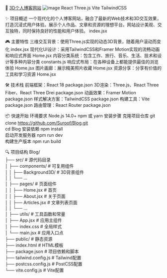   🚀 [3D个人博客网站](https://sroof.netlify.app/)
![image](https://github.com/user-attachments/assets/93dafe6f-cb7d-43ec-bb97-e2358e648c92)
React
Three.js
Vite
TailwindCSS

✨ 项目概述
一个现代化的个人博客网站，融合了最新的Web技术和3D交互效果，打造沉浸式用户体验。展示个人作品、文章和资源的理想平台。网站设计美观、交互独特，同时保持良好的性能和用户体验。 index.jsx

🎮 主要特性
三维交互背景：使用Three.js实现的动态3D背景，随着用户滚动而变化 index.jsx
现代化UI设计：采用TailwindCSS和Framer Motion实现的流畅动画和响应式界面 Home.jsx
内容分类系统：包含工作、旅行、音乐、生活、技术和设计等多种内容分类 constants.js
响应式布局：在各种设备上都能提供最佳的浏览体验 Home.jsx
图片画廊：展示精美照片收藏 Home.jsx
资源分享：分享有价值的工具和学习资源 Home.jsx

🛠️ 技术栈
前端框架：React 18 package.json
3D渲染：Three.js、React Three Fiber、React Three Drei package.json
动画效果：Framer Motion package.json
样式解决方案：TailwindCSS package.json
构建工具：Vite package.json
路由管理：React Router package.json

📦 快速开始
环境要求
Node.js 14.0+
npm 或 yarn
安装步骤
克隆项目仓库
git clone https://github.com/Suroof/Blog.git  
cd Blog
安装依赖
npm install  
启动开发服务器
npm run dev  
构建生产版本
npm run build  

🔍 项目结构
Blog/  
├── src/                  # 源代码目录  
│   ├── components/       # 可复用组件  
│   │   ├── Background3D/ # 3D背景组件  
│   │   └── ...  
│   ├── pages/            # 页面组件  
│   │   ├── Home.jsx      # 首页  
│   │   ├── About.jsx     # 关于页面  
│   │   ├── Articles.jsx  # 文章列表页面  
│   │   └── ...  
│   ├── utils/            # 工具函数和常量  
│   ├── App.jsx           # 应用主组件  
│   ├── index.css         # 全局样式  
│   └── main.jsx          # 应用入口点  
├── public/               # 静态资源  
├── index.html            # HTML模板  
├── package.json          # 项目依赖和脚本  
├── tailwind.config.js    # Tailwind配置  
├── postcss.config.js     # PostCSS配置  
└── vite.config.js        # Vite配置  



